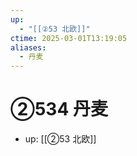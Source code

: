 ```yaml
---
up:
  - "[[②53 北欧]]"
ctime: 2025-03-01T13:19:05
aliases:
  - 丹麦
---
```


# ②534 丹麦

- up: [[②53 北欧]]
